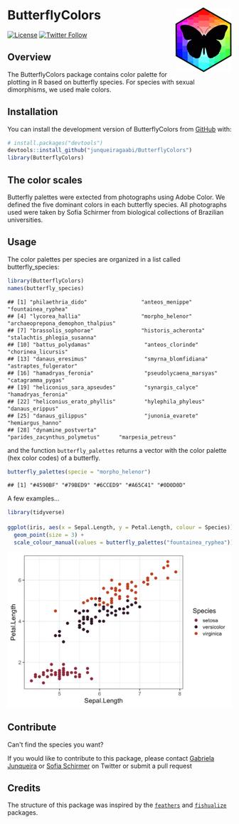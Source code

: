 
# **ButterflyColors** <img src="man/figures/hexologo_butterfly.png" align="right" width="25%" />

<!-- badges: start -->

[![License](https://img.shields.io/badge/license-GPL-blueviolet.svg?style=flat)](https://github.com/junqueiragaabi/ButterflyColors/blob/master/LICENSE.md)
[![Twitter Follow](https://img.shields.io/twitter/follow/junqueiragaabi?style=social)](https://twitter.com/junqueiragaabi)

<!-- badges: end -->

## Overview

The ButterflyColors package contains color palette for plotting in R based on butterfly species.
For species with sexual dimorphisms, we used male colors.

## Installation

You can install the development version of ButterflyColors from [GitHub](https://github.com/) with:

``` r
# install.packages("devtools")
devtools::install_github("junqueiragaabi/ButterflyColors")
library(ButterflyColors)
```
## The color scales

Butterfly palettes were extected from photographs using Adobe Color. We defined the five dominant colors in each butterfly species.
All photographs used were taken by Sofia Schirmer from biological collections of Brazilian universities.


## Usage

The color palettes per species are organized in a list called butterfly_species:

``` r
library(ButterflyColors)
names(butterfly_species)
```
    ## [1] "philaethria_dido"                 "anteos_menippe"                   "fountainea_ryphea"
    ## [4] "lycorea_hallia"                   "morpho_helenor"                  "archaeoprepona_demophon_thalpius"
    ## [7] "brassolis_sophorae"               "historis_acheronta"               "stalachtis_phlegia_susanna"
    ## [10] "battus_polydamas"                 "anteos_clorinde"                  "chorinea_licursis"
    ## [13] "danaus_eresimus"                  "smyrna_blomfidiana"               "astraptes_fulgerator"
    ## [16] "hamadryas_feronia"                "pseudolycaena_marsyas"            "catagramma_pygas"
    ## [19] "heliconius_sara_apseudes"         "synargis_calyce"                  "hamadryas_feronia"
    ## [22] "heliconius_erato_phyllis"         "hylephila_phyleus"                "danaus_erippus"
    ## [25] "danaus_gilippus"                  "junonia_evarete"                  "hemiargus_hanno"
    ## [28] "dynamine_postverta"               "parides_zacynthus_polymetus"      "marpesia_petreus"

and the function `butterfly_palettes` returns a vector with the color palette (hex color codes) of a butterfly.

``` r
butterfly_palettes(specie = "morpho_helenor")
```
    ## [1] "#4590BF" "#79BED9" "#6CCED9" "#A65C41" "#0D0D0D"

A few examples...

```r
library(tidyverse)

ggplot(iris, aes(x = Sepal.Length, y = Petal.Length, colour = Species)) +
  geom_point(size = 3) +
  scale_colour_manual(values = butterfly_palettes("fountainea_ryphea"))
```

<img src="man/figures/fountainea_ryphea_plot.png" width="672"/>


## Contribute

Can't find the species you want?

If you would like to contribute to this package, please contact [Gabriela Junqueira](https://twitter.com/junqueiragaabi)
or [Sofia Schirmer](https://twitter.com/xixirmer) on Twitter or submit a pull request

## Credits

The structure of this package was inspired by the [`feathers`](https://github.com/shandiya/feathers) and [`fishualize`](https://github.com/nschiett/fishualize) packages.